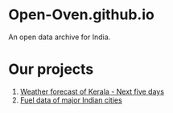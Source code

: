 # Open-Oven.github.io
An open data archive for India.

# Our projects

1. [Weather forecast of Kerala -  Next five days](https://arungop.github.io/kerala-weather-collector/)
2. [Fuel data of major Indian cities](https://github.com/Open-Oven/India-Fuel-Price-Updater)
